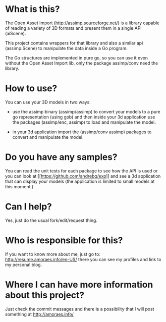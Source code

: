 # What is this?

The Open Asset Import (http://assimp.sourceforge.net/) is a library capable of reading a variety of 3D formats and present them in a single API (aiScene).

This project contains wrappers for that library and also a similar api (assimp.Scene) to manipulate the data inside a Go program.

The Go structures are implemented in pure go, so you can use it even without the Open Asset Import lib, only the package assimp/conv need the library.

# How to use?

You can use your 3D models in two ways:

* use the assimp binary (assimp/assimp) to convert your models to a pure go representation (using gob) and then inside your 3d application use the packages (assimp/enc, assimp) to load and manipulate the model.

* in your 3d application import the (assimp/conv assimp) packages to convert and manipulate the model.

# Do you have any samples?

You can read the unit tests for each package to see how the API is used or you can look at [[https://github.com/andrebq/exp]] and see a 3d application that can display your models (the application is limited to small models at this moment.)

# Can I help?

Yes, just do the usual fork/edit/request thing.

# Who is responsible for this?

If you want to know more about me, just go to: http://resume.amoraes.info/en-US/ there you can see my profiles and link to my personal blog.

# Where I can have more information about this project?

Just check the commit messages and there is a possibility that I will post something at http://amoraes.info/